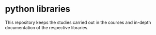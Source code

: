 # python libraries
This repository keeps the studies carried out in the courses and in-depth documentation of the respective libraries.
